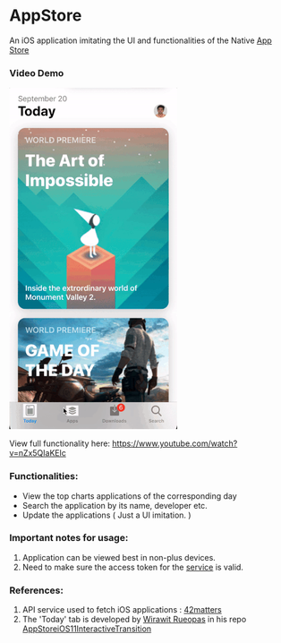 # AppStore

An iOS application imitating the UI and functionalities of the Native [App Store](https://www.apple.com/in/ios/app-store/)

### Video Demo
![](demo.gif)

View full functionality here:
https://www.youtube.com/watch?v=nZx5QIaKElc

### Functionalities:
* View the top charts applications of the corresponding day 
* Search the application by its name, developer etc.
* Update the applications ( Just a UI imitation. )

### Important notes for usage:
1. Application can be viewed best in non-plus devices.
2. Need to make sure the access token for the [service](https://42matters.com) is valid. 

### References:
1. API service used to fetch iOS applications : [42matters](https://42matters.com)
2. The 'Today' tab is developed by [Wirawit Rueopas](https://github.com/aunnnn) in his repo [AppStoreiOS11InteractiveTransition](https://github.com/aunnnn/AppStoreiOS11InteractiveTransition)
